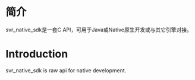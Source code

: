 # 简介
svr_native_sdk是一套C API，可用于Java或Native原生开发或与其它引擎对接。

# Introduction
svr_native_sdk is raw api for native development.
